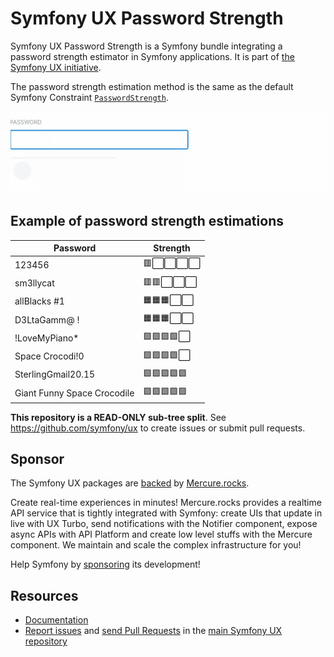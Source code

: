 # Symfony UX Password Strength

Symfony UX Password Strength is a Symfony bundle integrating a password strength estimator in
Symfony applications. It is part of [the Symfony UX initiative](https://symfony.com/ux).

The password strength estimation method is the same as the default Symfony Constraint [`PasswordStrength`][1].

![PasswordStrength in action](doc/Animation.gif)

Example of password strength estimations
----------------------------------------

| Password                    | Strength | 
|-----------------------------| - |
| 123456                      | 🟥⬜️⬜️⬜️⬜️
| sm3llycat                   | 🟥🟥⬜️⬜️⬜️
| allBlacks #1                | 🟧🟧🟧⬜️⬜️
| D3LtaGamm@ !                | 🟧🟧🟧⬜️⬜️
| !LoveMyPiano*               | 🟩🟩🟩🟩⬜️
| Space Crocodi!0             | 🟩🟩🟩🟩⬜️
| SterlingGmail20.15          | 🟩🟩🟩🟩🟩
| Giant Funny Space Crocodile | 🟩🟩🟩🟩🟩

**This repository is a READ-ONLY sub-tree split**. See
https://github.com/symfony/ux to create issues or submit pull requests.

## Sponsor

The Symfony UX packages are [backed][2] by [Mercure.rocks][3].

Create real-time experiences in minutes! Mercure.rocks provides a realtime API service
that is tightly integrated with Symfony: create UIs that update in live with UX Turbo,
send notifications with the Notifier component, expose async APIs with API Platform and
create low level stuffs with the Mercure component. We maintain and scale the complex
infrastructure for you!

Help Symfony by [sponsoring][4] its development!

## Resources

-   [Documentation](https://symfony.com/bundles/ux-password-strength/current/index.html)
-   [Report issues](https://github.com/symfony/ux/issues) and
    [send Pull Requests](https://github.com/symfony/ux/pulls)
    in the [main Symfony UX repository](https://github.com/symfony/ux)

[1]: https://symfony.com/doc/current/reference/constraints/PasswordStrength.html
[2]: https://symfony.com/backers
[3]: https://mercure.rocks
[4]: https://symfony.com/sponsor
